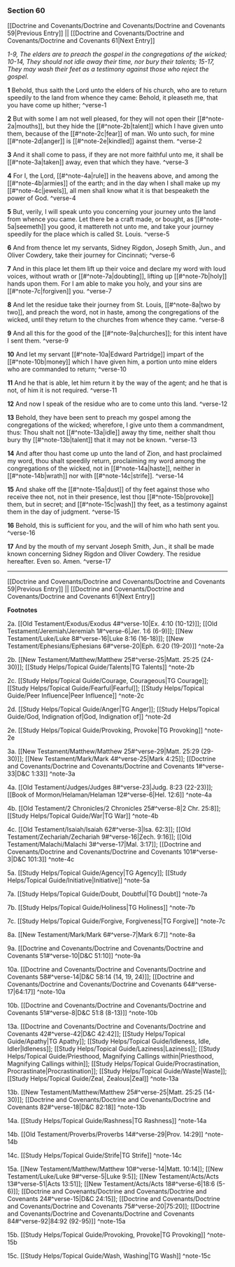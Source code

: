 ### Section 60

[[Doctrine and Covenants/Doctrine and Covenants/Doctrine and Covenants 59|Previous Entry]]  ||  [[Doctrine and Covenants/Doctrine and Covenants/Doctrine and Covenants 61|Next Entry]]

*1-9, The elders are to preach the gospel in the congregations of the wicked; 10-14, They should not idle away their time, nor bury their talents; 15-17, They may wash their feet as a testimony against those who reject the gospel.*

**1**  Behold, thus saith the Lord unto the elders of his church, who are to return speedily to the land from whence they came: Behold, it pleaseth me, that you have come up hither; ^verse-1

**2**  But with some I am not well pleased, for they will not open their [[#^note-2a|mouths]], but they hide the [[#^note-2b|talent]] which I have given unto them, because of the [[#^note-2c|fear]] of man. Wo unto such, for mine [[#^note-2d|anger]] is [[#^note-2e|kindled]] against them. ^verse-2

**3**  And it shall come to pass, if they are not more faithful unto me, it shall be [[#^note-3a|taken]] away, even that which they have. ^verse-3

**4**  For I, the Lord, [[#^note-4a|rule]] in the heavens above, and among the [[#^note-4b|armies]] of the earth; and in the day when I shall make up my [[#^note-4c|jewels]], all men shall know what it is that bespeaketh the power of God. ^verse-4

**5**  But, verily, I will speak unto you concerning your journey unto the land from whence you came. Let there be a craft made, or bought, as [[#^note-5a|seemeth]] you good, it mattereth not unto me, and take your journey speedily for the place which is called St. Louis. ^verse-5

**6**  And from thence let my servants, Sidney Rigdon, Joseph Smith, Jun., and Oliver Cowdery, take their journey for Cincinnati; ^verse-6

**7**  And in this place let them lift up their voice and declare my word with loud voices, without wrath or [[#^note-7a|doubting]], lifting up [[#^note-7b|holy]] hands upon them. For I am able to make you holy, and your sins are [[#^note-7c|forgiven]] you. ^verse-7

**8**  And let the residue take their journey from St. Louis, [[#^note-8a|two by two]], and preach the word, not in haste, among the congregations of the wicked, until they return to the churches from whence they came. ^verse-8

**9**  And all this for the good of the [[#^note-9a|churches]]; for this intent have I sent them. ^verse-9

**10**  And let my servant [[#^note-10a|Edward Partridge]] impart of the [[#^note-10b|money]] which I have given him, a portion unto mine elders who are commanded to return; ^verse-10

**11**  And he that is able, let him return it by the way of the agent; and he that is not, of him it is not required. ^verse-11

**12**  And now I speak of the residue who are to come unto this land. ^verse-12

**13**  Behold, they have been sent to preach my gospel among the congregations of the wicked; wherefore, I give unto them a commandment, thus: Thou shalt not [[#^note-13a|idle]] away thy time, neither shalt thou bury thy [[#^note-13b|talent]] that it may not be known. ^verse-13

**14**  And after thou hast come up unto the land of Zion, and hast proclaimed my word, thou shalt speedily return, proclaiming my word among the congregations of the wicked, not in [[#^note-14a|haste]], neither in [[#^note-14b|wrath]] nor with [[#^note-14c|strife]]. ^verse-14

**15**  And shake off the [[#^note-15a|dust]] of thy feet against those who receive thee not, not in their presence, lest thou [[#^note-15b|provoke]] them, but in secret; and [[#^note-15c|wash]] thy feet, as a testimony against them in the day of judgment. ^verse-15

**16**  Behold, this is sufficient for you, and the will of him who hath sent you. ^verse-16

**17**  And by the mouth of my servant Joseph Smith, Jun., it shall be made known concerning Sidney Rigdon and Oliver Cowdery. The residue hereafter. Even so. Amen. ^verse-17


---
[[Doctrine and Covenants/Doctrine and Covenants/Doctrine and Covenants 59|Previous Entry]]  ||  [[Doctrine and Covenants/Doctrine and Covenants/Doctrine and Covenants 61|Next Entry]]


**Footnotes**


2a. [[Old Testament/Exodus/Exodus 4#^verse-10|Ex. 4:10 (10-12)]]; [[Old Testament/Jeremiah/Jeremiah 1#^verse-6|Jer. 1:6 (6-9)]]; [[New Testament/Luke/Luke 8#^verse-16|Luke 8:16 (16-18)]]; [[New Testament/Ephesians/Ephesians 6#^verse-20|Eph. 6:20 (19-20)]] ^note-2a

2b. [[New Testament/Matthew/Matthew 25#^verse-25|Matt. 25:25 (24-30)]]; [[Study Helps/Topical Guide/Talents|TG Talents]] ^note-2b

2c. [[Study Helps/Topical Guide/Courage, Courageous|TG Courage]]; [[Study Helps/Topical Guide/Fearful|Fearful]]; [[Study Helps/Topical Guide/Peer Influence|Peer Influence]] ^note-2c

2d. [[Study Helps/Topical Guide/Anger|TG Anger]]; [[Study Helps/Topical Guide/God, Indignation of|God, Indignation of]] ^note-2d

2e. [[Study Helps/Topical Guide/Provoking, Provoke|TG Provoking]] ^note-2e

3a. [[New Testament/Matthew/Matthew 25#^verse-29|Matt. 25:29 (29-30)]]; [[New Testament/Mark/Mark 4#^verse-25|Mark 4:25]]; [[Doctrine and Covenants/Doctrine and Covenants/Doctrine and Covenants 1#^verse-33|D&C 1:33]] ^note-3a

4a. [[Old Testament/Judges/Judges 8#^verse-23|Judg. 8:23 (22-23)]]; [[Book of Mormon/Helaman/Helaman 12#^verse-6|Hel. 12:6]] ^note-4a

4b. [[Old Testament/2 Chronicles/2 Chronicles 25#^verse-8|2 Chr. 25:8]]; [[Study Helps/Topical Guide/War|TG War]] ^note-4b

4c. [[Old Testament/Isaiah/Isaiah 62#^verse-3|Isa. 62:3]]; [[Old Testament/Zechariah/Zechariah 9#^verse-16|Zech. 9:16]]; [[Old Testament/Malachi/Malachi 3#^verse-17|Mal. 3:17]]; [[Doctrine and Covenants/Doctrine and Covenants/Doctrine and Covenants 101#^verse-3|D&C 101:3]] ^note-4c

5a. [[Study Helps/Topical Guide/Agency|TG Agency]]; [[Study Helps/Topical Guide/Initiative|Initiative]] ^note-5a

7a. [[Study Helps/Topical Guide/Doubt, Doubtful|TG Doubt]] ^note-7a

7b. [[Study Helps/Topical Guide/Holiness|TG Holiness]] ^note-7b

7c. [[Study Helps/Topical Guide/Forgive, Forgiveness|TG Forgive]] ^note-7c

8a. [[New Testament/Mark/Mark 6#^verse-7|Mark 6:7]] ^note-8a

9a. [[Doctrine and Covenants/Doctrine and Covenants/Doctrine and Covenants 51#^verse-10|D&C 51:10]] ^note-9a

10a. [[Doctrine and Covenants/Doctrine and Covenants/Doctrine and Covenants 58#^verse-14|D&C 58:14 (14, 19, 24)]]; [[Doctrine and Covenants/Doctrine and Covenants/Doctrine and Covenants 64#^verse-17|64:17]] ^note-10a

10b. [[Doctrine and Covenants/Doctrine and Covenants/Doctrine and Covenants 51#^verse-8|D&C 51:8 (8-13)]] ^note-10b

13a. [[Doctrine and Covenants/Doctrine and Covenants/Doctrine and Covenants 42#^verse-42|D&C 42:42]]; [[Study Helps/Topical Guide/Apathy|TG Apathy]]; [[Study Helps/Topical Guide/Idleness, Idle, Idler|Idleness]]; [[Study Helps/Topical Guide/Laziness|Laziness]]; [[Study Helps/Topical Guide/Priesthood, Magnifying Callings within|Priesthood, Magnifying Callings within]]; [[Study Helps/Topical Guide/Procrastination, Procrastinate|Procrastination]]; [[Study Helps/Topical Guide/Waste|Waste]]; [[Study Helps/Topical Guide/Zeal, Zealous|Zeal]] ^note-13a

13b. [[New Testament/Matthew/Matthew 25#^verse-25|Matt. 25:25 (14-30)]]; [[Doctrine and Covenants/Doctrine and Covenants/Doctrine and Covenants 82#^verse-18|D&C 82:18]] ^note-13b

14a. [[Study Helps/Topical Guide/Rashness|TG Rashness]] ^note-14a

14b. [[Old Testament/Proverbs/Proverbs 14#^verse-29|Prov. 14:29]] ^note-14b

14c. [[Study Helps/Topical Guide/Strife|TG Strife]] ^note-14c

15a. [[New Testament/Matthew/Matthew 10#^verse-14|Matt. 10:14]]; [[New Testament/Luke/Luke 9#^verse-5|Luke 9:5]]; [[New Testament/Acts/Acts 13#^verse-51|Acts 13:51]]; [[New Testament/Acts/Acts 18#^verse-6|18:6 (5-6)]]; [[Doctrine and Covenants/Doctrine and Covenants/Doctrine and Covenants 24#^verse-15|D&C 24:15]]; [[Doctrine and Covenants/Doctrine and Covenants/Doctrine and Covenants 75#^verse-20|75:20]]; [[Doctrine and Covenants/Doctrine and Covenants/Doctrine and Covenants 84#^verse-92|84:92 (92-95)]] ^note-15a

15b. [[Study Helps/Topical Guide/Provoking, Provoke|TG Provoking]] ^note-15b

15c. [[Study Helps/Topical Guide/Wash, Washing|TG Wash]] ^note-15c